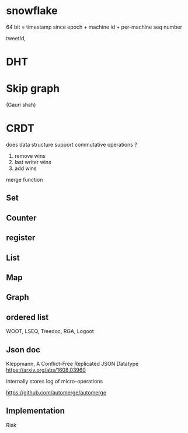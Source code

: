 
# snowflake 

64 bit = timestamp since epoch + machine id + per-machine seq number

tweetId, 

# DHT

# Skip graph

(Gauri shah)

# CRDT

does data structure support commutative operations ?
1. remove wins
1. last writer wins
1. add wins

merge function

## Set

## Counter

## register

## List

## Map

## Graph

## ordered list

WOOT, LSEQ, Treedoc, RGA, Logoot


## Json doc

Kleppmann, A Conflict-Free Replicated JSON Datatype
https://arxiv.org/abs/1608.03960

internally stores log of micro-operations

https://github.com/automerge/automerge


## Implementation

Riak

